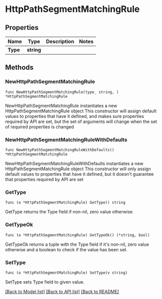 # HttpPathSegmentMatchingRule

## Properties

Name | Type | Description | Notes
------------ | ------------- | ------------- | -------------
**Type** | **string** |  | 

## Methods

### NewHttpPathSegmentMatchingRule

`func NewHttpPathSegmentMatchingRule(type_ string, ) *HttpPathSegmentMatchingRule`

NewHttpPathSegmentMatchingRule instantiates a new HttpPathSegmentMatchingRule object
This constructor will assign default values to properties that have it defined,
and makes sure properties required by API are set, but the set of arguments
will change when the set of required properties is changed

### NewHttpPathSegmentMatchingRuleWithDefaults

`func NewHttpPathSegmentMatchingRuleWithDefaults() *HttpPathSegmentMatchingRule`

NewHttpPathSegmentMatchingRuleWithDefaults instantiates a new HttpPathSegmentMatchingRule object
This constructor will only assign default values to properties that have it defined,
but it doesn't guarantee that properties required by API are set

### GetType

`func (o *HttpPathSegmentMatchingRule) GetType() string`

GetType returns the Type field if non-nil, zero value otherwise.

### GetTypeOk

`func (o *HttpPathSegmentMatchingRule) GetTypeOk() (*string, bool)`

GetTypeOk returns a tuple with the Type field if it's non-nil, zero value otherwise
and a boolean to check if the value has been set.

### SetType

`func (o *HttpPathSegmentMatchingRule) SetType(v string)`

SetType sets Type field to given value.



[[Back to Model list]](../README.md#documentation-for-models) [[Back to API list]](../README.md#documentation-for-api-endpoints) [[Back to README]](../README.md)


